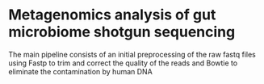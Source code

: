 # Metagenomics analysis of gut microbiome shotgun sequencing

The main pipeline consists of an initial preprocessing of the raw fastq files using Fastp to trim and correct the quality of the reads and Bowtie to eliminate the contamination by human DNA
